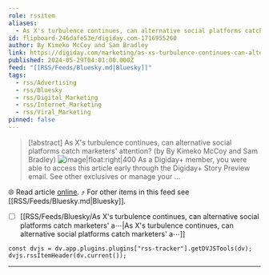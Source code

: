 ```yaml
---
role: rssitem
aliases:
  - As X's turbulence continues, can alternative social platforms catch marketers' attention?
id: flipboard-246dafe53e/digiday.com-1716955260
author: By Kimeko McCoy and Sam Bradley
link: https://digiday.com/marketing/as-xs-turbulence-continues-can-alternative-social-platforms-catch-marketers-attention/
published: 2024-05-29T04:01:00.000Z
feed: "[[RSS/Feeds/Bluesky.md|Bluesky]]"
tags:
  - rss/Advertising
  - rss/Bluesky
  - rss/Digital_Marketing
  - rss/Internet_Marketing
  - rss/Viral_Marketing
pinned: false
---
```


> [!abstract] As X's turbulence continues, can alternative social platforms catch marketers' attention? (by By Kimeko McCoy and Sam Bradley)
> ![image|float:right|400](https://ic-cdn.flipboard.com/digiday.com/4f91701e979d754f166c46084485cdecd78872b0/_xlarge.jpeg) As a Digiday+ member, you were able to access this article early through the Digiday+ Story Preview email. See other exclusives or manage your …

🌐 Read article [online](https://digiday.com/marketing/as-xs-turbulence-continues-can-alternative-social-platforms-catch-marketers-attention/). ⤴ For other items in this feed see [[RSS/Feeds/Bluesky.md|Bluesky]].

- [ ] [[RSS/Feeds/Bluesky/As X's turbulence continues, can alternative social platforms catch marketers' a⋯|As X's turbulence continues, can alternative social platforms catch marketers' a⋯]]

~~~dataviewjs
const dvjs = dv.app.plugins.plugins["rss-tracker"].getDVJSTools(dv);
dvjs.rssItemHeader(dv.current());
~~~

- - -


